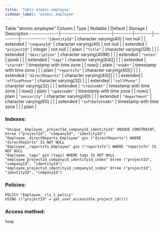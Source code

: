 ```yaml
---
title: 'Table atomic.employee'
sidebar_label: 'atomic.employee'
---
```

Table "atomic.employee"
Column     |           Type           | Nullable | Default | Storage  | Description 
---------------|--------------------------|----------|---------|----------|-------------
`"identityId"`    | character varying(40)    | not null |         | extended | 
`"companyId"`     | character varying(40)    | not null |         | extended | 
`"projectId"`     | integer                  | not null |         | plain    | 
`"title"`         | character varying(128)   |          |         | extended | 
`"description"`   | character varying(4096)  |          |         | extended | 
`"notes"`         | jsonb                    |          |         | extended | 
`"tags"`          | character varying(64)[]  |          |         | extended | 
`"startAt"`       | timestamp with time zone |          | now()   | plain    | 
`"endAt"`         | timestamp with time zone |          |         | plain    | 
`"reportsTo"`     | character varying(40)[]  |          |         | extended | 
`"directReports"` | character varying(40)[]  |          |         | extended | 
`"officePhone"`   | character varying(32)    |          |         | extended | 
`"cellPhone"`     | character varying(32)    |          |         | extended | 
`"createdAt"`     | timestamp with time zone |          | now()   | plain    | 
`"updatedAt"`     | timestamp with time zone |          | now()   | plain    | 
`"seniority"`     | character varying(40)    |          |         | extended | 
`"department"`    | character varying(60)    |          |         | extended | 
`"softDeletedAt"` | timestamp with time zone |          |         | plain    | 
### Indexes:
```
"Unique__Employee__projectId_companyId_identityId" UNIQUE CONSTRAINT, btree ("projectId", "companyId", "identityId")
"Employee__directReports_Employee" gin ("directReports") WHERE "directReports" IS NOT NULL
"Employee__reportsTo_Employee" gin ("reportsTo") WHERE "reportsTo" IS NOT NULL
"Employee__tags" gin (tags) WHERE tags IS NOT NULL
"employee_projectid_companyid_identityid_index" btree ("projectId", "companyId", "identityId")
"employee_projectid_identityid_companyid_index" btree ("projectId", "identityId", "companyId")
```
### Policies:
```
POLICY "Employee__rls_1_policy"
USING (("projectId" = get_user_accessible_project_id()))
```
### Access method:
```
heap
```